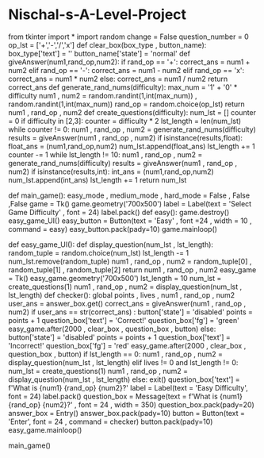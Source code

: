 # Nischal-s-A-Level-Project
from tkinter import *
import random
change = False
question_number = 0
op_lst = ['+','-','/','x']
def clear_box(box_type , button_name):
            box_type['text'] = ''
            button_name['state'] = 'normal'
def giveAnswer(num1,rand_op,num2):
        if rand_op == '+':
            correct_ans = num1 + num2
        elif rand_op == '-':
            correct_ans = num1 - num2
        elif rand_op == 'x':
            correct_ans = num1 * num2
        else:
            correct_ans = num1 / num2
        return correct_ans
def generate_rand_nums(difficulty):
    max_num = '1' + '0' * difficulty
    num1 , num2 = random.randint(1,int(max_num)) , random.randint(1,int(max_num))
    rand_op = random.choice(op_lst)
    return num1 , rand_op , num2
def create_questions(difficulty):
    num_lst = []
    counter = 0
    if difficulty in [2,3]:
        counter = difficulty * 2
    lst_length = len(num_lst)
    while counter != 0:
        num1 , rand_op , num2 = generate_rand_nums(difficulty)
        results = giveAnswer(num1 , rand_op , num2)
        if isinstance(results,float):
            float_ans = (num1,rand_op,num2)
            num_lst.append(float_ans)
            lst_length += 1
            counter -= 1
    while lst_length != 10:
        num1 , rand_op , num2 = generate_rand_nums(difficulty)
        results = giveAnswer(num1 , rand_op , num2)
        if isinstance(results,int):
            int_ans = (num1,rand_op,num2)
            num_lst.append(int_ans)
            lst_length += 1
    return num_lst

def main_game():
    easy_mode , medium_mode , hard_mode = False , False ,False
    game = Tk()
    game.geometry('700x500')
    label = Label(text = 'Select Game Difficulty' , font = 24)
    label.pack()
    def easy():
        game.destroy()
        easy_game_UI()
    easy_button = Button(text = 'Easy' , font =24 , width = 10 , command = easy)
    easy_button.pack(pady=10)
    game.mainloop()

def easy_game_UI():
    def display_question(num_lst , lst_length):
        random_tuple = random.choice(num_lst)
        lst_length -= 1 
        num_lst.remove(random_tuple)
        num1 , rand_op , num2 = random_tuple[0] , random_tuple[1] , random_tuple[2]
        return num1 , rand_op , num2
    easy_game = Tk()
    easy_game.geometry('700x500')
    lst_length = 10
    num_lst = create_questions(1)
    num1 , rand_op , num2 = display_question(num_lst , lst_length)
    def checker():
        global points , lives , num1 , rand_op , num2
        user_ans = answer_box.get()
        correct_ans = giveAnswer(num1 , rand_op , num2)
        if user_ans == str(correct_ans) :
            button['state'] = 'disabled'
            points = points + 1
            question_box['text'] = 'Correct!'
            question_box['fg'] = 'green'
            easy_game.after(2000 , clear_box , question_box , button)
        else:
            button['state'] = 'disabled'
            points = points + 1
            question_box['text'] = 'Incorrect!'
            question_box['fg'] = 'red'
            easy_game.after(2000 , clear_box , question_box , button)
        if lst_length == 0:
            num1 , rand_op , num2 = display_question(num_lst , lst_length)
        elif lives != 0 and lst_length != 0:
            num_lst = create_questions(1)
            num1 , rand_op , num2 = display_question(num_lst , lst_length)
        else:
            exit()
        question_box['text'] = f'What is {num1} {rand_op} {num2}?'
    label = Label(text = 'Easy Difficulty', font = 24)
    label.pack()
    question_box = Message(text = f'What is {num1} {rand_op} {num2}?' , font = 24 , width = 350)
    question_box.pack(pady=20)
    answer_box = Entry()
    answer_box.pack(pady=10)
    button = Button(text = 'Enter', font = 24 , command = checker)
    button.pack(pady=10)
    easy_game.mainloop()

main_game()
